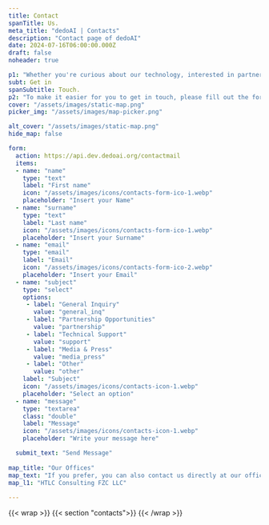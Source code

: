 ```yaml
---
title: Contact
spanTitle: Us.
meta_title: "dedoAI | Contacts"
description: "Contact page of dedoAI"
date: 2024-07-16T06:00:00.000Z
draft: false
noheader: true

p1: "Whether you're curious about our technology, interested in partnering with us, or simply have questions about the future of data, we're here to answer all your inquiries. Our team is dedicated to fostering open communication and collaboration with our community, potential partners, and anyone interested in the project."
subt: Get in
spanSubtitle: Touch.
p2: "To make it easier for you to get in touch, please fill out the form below with your details and your inquiry. Our team will get back to you as soon as possible."
cover: "/assets/images/static-map.png"
picker_img: "/assets/images/map-picker.png"

alt_cover: "/assets/images/static-map.png"
hide_map: false

form:
  action: https://api.dev.dedoai.org/contactmail
  items:
  - name: "name"
    type: "text"
    label: "First name"
    icon: "/assets/images/icons/contacts-form-ico-1.webp"
    placeholder: "Insert your Name"
  - name: "surname"
    type: "text"
    label: "Last name"
    icon: "/assets/images/icons/contacts-form-ico-1.webp"
    placeholder: "Insert your Surname"
  - name: "email"
    type: "email"
    label: "Email"
    icon: "/assets/images/icons/contacts-form-ico-2.webp"
    placeholder: "Insert your Email"
  - name: "subject"
    type: "select"
    options:
     - label: "General Inquiry"
       value: "general_inq"
     - label: "Partnership Opportunities"
       value: "partnership"
     - label: "Technical Support"
       value: "support"
     - label: "Media & Press"
       value: "media_press"
     - label: "Other"
       value: "other"
    label: "Subject"
    icon: "/assets/images/icons/contacts-icon-1.webp"
    placeholder: "Select an option"
  - name: "message"
    type: "textarea"
    class: "double"
    label: "Message"
    icon: "/assets/images/icons/contacts-icon-1.webp"
    placeholder: "Write your message here"

  submit_text: "Send Message"
  
map_title: "Our Offices"
map_text: "If you prefer, you can also contact us directly at our office:"
map_l1: "HTLC Consulting FZC LLC"
 
---
```

{{< wrap >}}
{{< section "contacts">}}
{{< /wrap >}}
